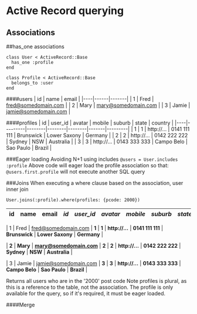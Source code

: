 Active Record querying
======================

Associations
------------

##has_one associations

```
class User < ActiveRecord::Base
  has_one :profile
end
```
```
class Profile < ActiveRecord::Base
  belongs_to :user
end
```

####users
| id | name | email |
|----|------|-------|
| 1 | Fred | fred@somedomain.com |
| 2 | Mary | mary@somedomain.com |
| 3 | Jamie | jamie@somedomain.com |

####profiles
| id | user_id | avatar | mobile | suburb | state | country |
|----|---------|--------|--------|--------|-------|---------|
| 1 | 1 | http://... | 0141 111 111 | Brunswick | Lower Saxony | Germany |
| 2 | 2 | http://... | 0142 222 222 | Sydney | NSW | Australia |
| 3 | 3 | http://... | 0143 333 333 | Campo Belo | Sao Paulo | Brazil |

###Eager loading
Avoiding N+1 using includes
`@users = User.includes :profile`
Above code will eager load the profile association so that:
`@users.first.profile`
will not execute another SQL query

###Joins
When executing a where clause based on the association, user inner join

```
User.joins(:profile).where(profiles: {pcode: 2000})
```

| id | name | email | *id* | *user_id* | *avatar* | *mobile* | *suburb* | *state* | *country* |
|----|------|-------|----|---------|--------|--------|--------|-------|---------|

| 1 | Fred | fred@somedomain.com | **1** | **1** | **http://...** | **0141 111 111** | **Brunswick** | **Lower Saxony** | **Germany** |

| **2** | **Mary** | **mary@somedomain.com** | **2** | **2** | **http://...** | **0142 222 222** | **Sydney** | **NSW** | **Australia** |

| 3 | Jamie | jamie@somedomain.com | **3** | **3** | **http://...** | **0143 333 333** | **Campo Belo** | **Sao Paulo** | **Brazil** |


Returns all users who are in the '2000' post code
Note profiles is plural, as this is a reference to the table, not the
association. The profile is only available for the query, so if it's required,
it must be eager loaded.

####Merge

